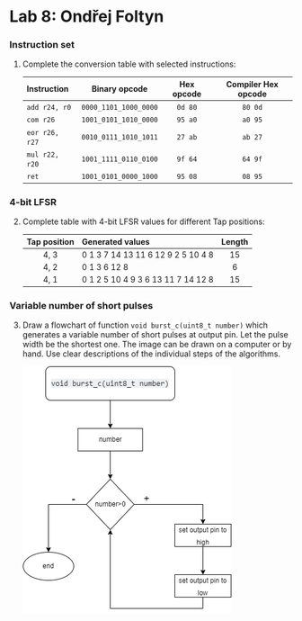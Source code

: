 # Lab 8: Ondřej Foltyn

### Instruction set

1. Complete the conversion table with selected instructions:

   | **Instruction** | **Binary opcode** | **Hex opcode** | **Compiler Hex opcode** |
   | :-- | :-: | :-: | :-: |
   | `add r24, r0`   | `0000_1101_1000_0000`  | `0d 80`  | `80 0d` |
   | `com r26`       | `1001_0101_1010_0000`  | `95 a0`  | `a0 95` |
   | `eor r26, r27`  | `0010_0111_1010_1011`  | `27 ab`  | `ab 27` |
   | `mul r22, r20`  | `1001_1111_0110_0100`  | `9f 64`  | `64 9f` |
   | `ret`           | `1001_0101_0000_1000`  | `95 08`  | `08 95` |

### 4-bit LFSR

2. Complete table with 4-bit LFSR values for different Tap positions:

   | **Tap position** | **Generated values** | **Length** |
   | :-: | :-- | :-: |
   | 4, 3 | 0 1 3 7 14 13 11 6 12 9 2 5 10 4 8 | 15 |
   | 4, 2 | 0 1 3 6 12 8 | 6 |
   | 4, 1 | 0 1 2 5 10 4 9 3 6 13 11 7 14 12 8 | 15 |

### Variable number of short pulses

3. Draw a flowchart of function `void burst_c(uint8_t number)` which generates a variable number of short pulses at output pin. Let the pulse width be the shortest one. The image can be drawn on a computer or by hand. Use clear descriptions of the individual steps of the algorithms.

   ![your figure](https://github.com/OndraFoltyn/digital-electronics-2/blob/main/08-asm/pulses.png)
